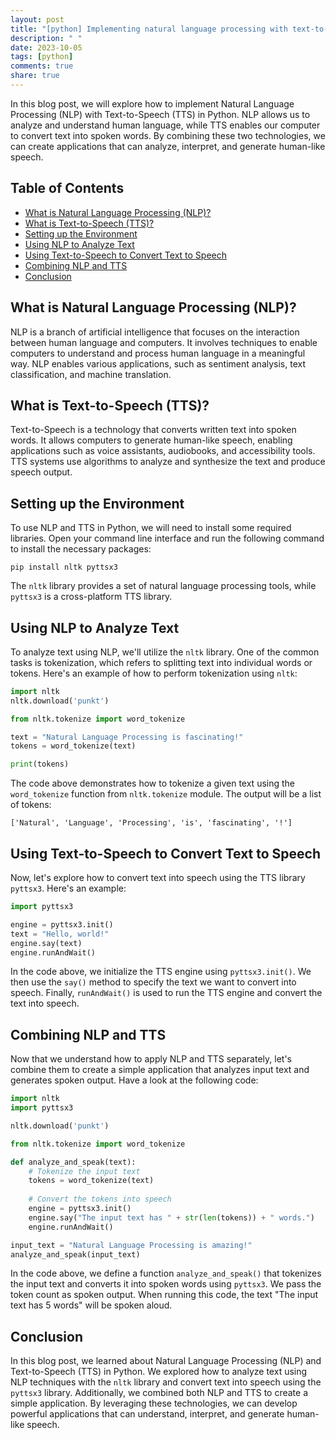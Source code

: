 ```yaml
---
layout: post
title: "[python] Implementing natural language processing with text-to-speech in Python"
description: " "
date: 2023-10-05
tags: [python]
comments: true
share: true
---
```


In this blog post, we will explore how to implement Natural Language Processing (NLP) with Text-to-Speech (TTS) in Python. NLP allows us to analyze and understand human language, while TTS enables our computer to convert text into spoken words. By combining these two technologies, we can create applications that can analyze, interpret, and generate human-like speech.

## Table of Contents
  - [What is Natural Language Processing (NLP)?](#what-is-natural-language-processing-nlp)
  - [What is Text-to-Speech (TTS)?](#what-is-text-to-speech-tts)
  - [Setting up the Environment](#setting-up-the-environment)
  - [Using NLP to Analyze Text](#using-nlp-to-analyze-text)
  - [Using Text-to-Speech to Convert Text to Speech](#using-text-to-speech-to-convert-text-to-speech)
  - [Combining NLP and TTS](#combining-nlp-and-tts)
  - [Conclusion](#conclusion)

## What is Natural Language Processing (NLP)?

NLP is a branch of artificial intelligence that focuses on the interaction between human language and computers. It involves techniques to enable computers to understand and process human language in a meaningful way. NLP enables various applications, such as sentiment analysis, text classification, and machine translation.

## What is Text-to-Speech (TTS)?

Text-to-Speech is a technology that converts written text into spoken words. It allows computers to generate human-like speech, enabling applications such as voice assistants, audiobooks, and accessibility tools. TTS systems use algorithms to analyze and synthesize the text and produce speech output.

## Setting up the Environment

To use NLP and TTS in Python, we will need to install some required libraries. Open your command line interface and run the following command to install the necessary packages:

```
pip install nltk pyttsx3
```

The `nltk` library provides a set of natural language processing tools, while `pyttsx3` is a cross-platform TTS library.

## Using NLP to Analyze Text

To analyze text using NLP, we'll utilize the `nltk` library. One of the common tasks is tokenization, which refers to splitting text into individual words or tokens. Here's an example of how to perform tokenization using `nltk`:

```python
import nltk
nltk.download('punkt')

from nltk.tokenize import word_tokenize

text = "Natural Language Processing is fascinating!"
tokens = word_tokenize(text)

print(tokens)
```

The code above demonstrates how to tokenize a given text using the `word_tokenize` function from `nltk.tokenize` module. The output will be a list of tokens:

```
['Natural', 'Language', 'Processing', 'is', 'fascinating', '!']
```

## Using Text-to-Speech to Convert Text to Speech

Now, let's explore how to convert text into speech using the TTS library `pyttsx3`. Here's an example:

```python
import pyttsx3

engine = pyttsx3.init()
text = "Hello, world!"
engine.say(text)
engine.runAndWait()
```

In the code above, we initialize the TTS engine using `pyttsx3.init()`. We then use the `say()` method to specify the text we want to convert into speech. Finally, `runAndWait()` is used to run the TTS engine and convert the text into speech.

## Combining NLP and TTS

Now that we understand how to apply NLP and TTS separately, let's combine them to create a simple application that analyzes input text and generates spoken output. Have a look at the following code:

```python
import nltk
import pyttsx3

nltk.download('punkt')

from nltk.tokenize import word_tokenize

def analyze_and_speak(text):
    # Tokenize the input text
    tokens = word_tokenize(text)
    
    # Convert the tokens into speech
    engine = pyttsx3.init()
    engine.say("The input text has " + str(len(tokens)) + " words.")
    engine.runAndWait()

input_text = "Natural Language Processing is amazing!"
analyze_and_speak(input_text)
```

In the code above, we define a function `analyze_and_speak()` that tokenizes the input text and converts it into spoken words using `pyttsx3`. We pass the token count as spoken output. When running this code, the text "The input text has 5 words" will be spoken aloud.

## Conclusion

In this blog post, we learned about Natural Language Processing (NLP) and Text-to-Speech (TTS) in Python. We explored how to analyze text using NLP techniques with the `nltk` library and convert text into speech using the `pyttsx3` library. Additionally, we combined both NLP and TTS to create a simple application. By leveraging these technologies, we can develop powerful applications that can understand, interpret, and generate human-like speech.